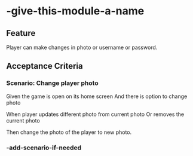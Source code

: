 # -give-this-module-a-name

## Feature

Player can make changes in photo or username or password.

## Acceptance Criteria

### Scenario: Change player photo

  Given the game is open on its home screen
  And there is option to change photo

  When player updates different photo from current photo
  Or removes the current photo

  Then change the photo of the player to new photo.

### -add-scenario-if-needed
